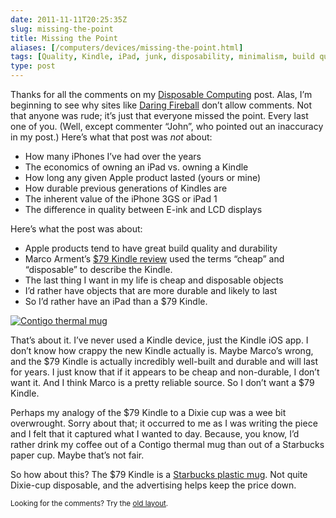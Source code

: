```yaml
--- 
date: 2011-11-11T20:25:35Z
slug: missing-the-point
title: Missing the Point
aliases: [/computers/devices/missing-the-point.html]
tags: [Quality, Kindle, iPad, junk, disposability, minimalism, build quality, Starbucks, advertising, Dixie]
type: post
---
```


<p>Thanks for all the comments on my <a href="/computers/devices/disposable-computing.html">Disposable Computing</a> post. Alas, I’m beginning to see why sites like <a href="https://daringfireball.net/">Daring Fireball</a> don’t allow comments. Not that anyone was rude; it’s just that everyone missed the point. Every last one of you. (Well, except commenter “John”, who pointed out an inaccuracy in my post.) Here’s what that post was <em>not</em> about:</p>

<ul>
<li>How many iPhones I’ve had over the years</li>
<li>The economics of owning an iPad vs. owning a Kindle</li>
<li>How long any given Apple product lasted (yours or mine)</li>
<li>How durable previous generations of Kindles are</li>
<li>The inherent value of the iPhone 3GS or iPad 1</li>
<li>The difference in quality between E-ink and LCD displays</li>
</ul>

<p>Here’s what the post was about:</p>

<ul>
<li>Apple products tend to have great build quality and durability</li>
<li>Marco Arment’s <a href="https://www.marco.org/2011/10/07/review-79-kindle-with-ads-and-buttons">$79 Kindle review</a> used the terms “cheap” and “disposable” to describe the Kindle.</li>
<li>The last thing I want in my life is cheap and disposable objects</li>
<li>I’d rather have objects that are more durable and likely to last</li>
<li>So I’d rather have an iPad than a $79 Kindle.</li>
</ul>


<p><a href="https://www.amazon.com/dp/B001RMGVU8/justatheory-20"><img src="https://images-na.ssl-images-amazon.com/images/I/31-WDNyjxWL._AA300_.jpg" alt="Contigo thermal mug" class="left"></a></p>

<p>That’s about it. I’ve never used a Kindle device, just the Kindle iOS app. I don’t know how crappy the new Kindle actually is. Maybe Marco’s wrong, and  the $79 Kindle is actually incredibly well-built and durable and will last for years. I just know that if it appears to be cheap and non-durable, I don’t want it. And I think Marco is a pretty reliable source. So I don’t want a $79 Kindle.</p>

<p>Perhaps my analogy of the $79 Kindle to a Dixie cup was a wee bit overwrought. Sorry about that; it occurred to me as I was writing the piece and I felt that it captured what I wanted to day. Because, you know, I’d rather drink my coffee out of a Contigo thermal mug than out of a Starbucks paper cup. Maybe that’s not fair.</p>

<p>So how about this? The $79 Kindle is a <a href="https://www.starbucksstore.com/Starbucks%C2%AE-Lenticular-Tumbler%2C-16-fl-oz/011014926,default,pd.html?start=4&amp;cgid=tumblers-and-travel-mugs">Starbucks plastic mug</a>. Not quite Dixie-cup disposable, and the advertising helps keep the price down.</p>

<p class="past"><small>Looking for the comments? Try the <a rel="nofollow" href="//past.justatheory.com/computers/devices/missing-the-point.html">old layout</a>.</small></p>
